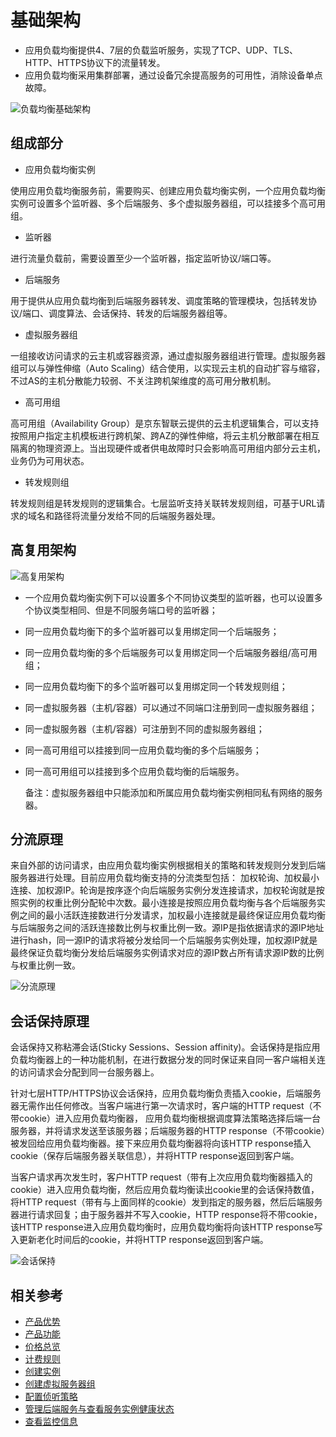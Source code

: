 # 基础架构

- 应用负载均衡提供4、7层的负载监听服务，实现了TCP、UDP、TLS、HTTP、HTTPS协议下的流量转发。
- 应用负载均衡采用集群部署，通过设备冗余提高服务的可用性，消除设备单点故障。

![负载均衡基础架构](../../../../image/Networking/ALB/ALB-002.png)

## 组成部分

- 应用负载均衡实例

使用应用负载均衡服务前，需要购买、创建应用负载均衡实例，一个应用负载均衡实例可设置多个监听器、多个后端服务、多个虚拟服务器组，可以挂接多个高可用组。

- 监听器

进行流量负载前，需要设置至少一个监听器，指定监听协议/端口等。

- 后端服务

用于提供从应用负载均衡到后端服务器转发、调度策略的管理模块，包括转发协议/端口、调度算法、会话保持、转发的后端服务器组等。

- 虚拟服务器组

一组接收访问请求的云主机或容器资源，通过虚拟服务器组进行管理。虚拟服务器组可以与弹性伸缩（Auto Scaling）结合使用，以实现云主机的自动扩容与缩容，不过AS的主机分散能力较弱、不关注跨机架维度的高可用分散机制。

- 高可用组

高可用组（Availability Group）是京东智联云提供的云主机逻辑集合，可以支持按照用户指定主机模板进行跨机架、跨AZ的弹性伸缩，将云主机分散部署在相互隔离的物理资源上。当出现硬件或者供电故障时只会影响高可用组内部分云主机，业务仍为可用状态。

- 转发规则组

转发规则组是转发规则的逻辑集合。七层监听支持关联转发规则组，可基于URL请求的域名和路径将流量分发给不同的后端服务器处理。

## 高复用架构

![高复用架构](../../../../image/Networking/ALB/ALB-003.png)

- 一个应用负载均衡实例下可以设置多个不同协议类型的监听器，也可以设置多个协议类型相同、但是不同服务端口号的监听器；

- 同一应用负载均衡下的多个监听器可以复用绑定同一个后端服务；

- 同一应用负载均衡的多个后端服务可以复用绑定同一个后端服务器组/高可用组；

- 同一应用负载均衡下的多个监听器可以复用绑定同一个转发规则组；

- 同一虚拟服务器（主机/容器）可以通过不同端口注册到同一虚拟服务器组；

- 同一虚拟服务器（主机/容器）可注册到不同的虚拟服务器组；

- 同一高可用组可以挂接到同一应用负载均衡的多个后端服务；

- 同一高可用组可以挂接到多个应用负载均衡的后端服务。

	备注：虚拟服务器组中只能添加和所属应用负载均衡实例相同私有网络的服务器。

## 分流原理

来自外部的访问请求，由应用负载均衡实例根据相关的策略和转发规则分发到后端服务器进行处理。目前应用负载均衡支持的分流类型包括： 加权轮询、加权最小连接、加权源IP。轮询是按序逐个向后端服务实例分发连接请求，加权轮询就是按照实例的权重比例分配轮中次数。最小连接是按照应用负载均衡与各个后端服务实例之间的最小活跃连接数进行分发请求，加权最小连接就是最终保证应用负载均衡与后端服务之间的活跃连接数比例与权重比例一致。源IP是指依据请求的源IP地址进行hash，同一源IP的请求将被分发给同一个后端服务实例处理，加权源IP就是最终保证负载均衡分发给后端服务实例请求对应的源IP数占所有请求源IP数的比例与权重比例一致。

![分流原理](../../../../image/Networking/ALB/ALB-043.png)

## 会话保持原理

会话保持又称粘滞会话(Sticky Sessions、Session affinity)。会话保持是指应用负载均衡器上的一种功能机制，在进行数据分发的同时保证来自同一客户端相关连的访问请求会分配到同一台服务器上。

针对七层HTTP/HTTPS协议会话保持，应用负载均衡负责插入cookie，后端服务器无需作出任何修改。当客户端进行第一次请求时，客户端的HTTP request（不带cookie）进入应用负载均衡器， 应用负载均衡根据调度算法策略选择后端一台服务器，并将请求发送至该服务器；后端服务器的HTTP response（不带cookie）被发回给应用负载均衡器。接下来应用负载均衡器将向该HTTP response插入cookie（保存后端服务器关联信息），并将HTTP response返回到客户端。

当客户请求再次发生时，客户HTTP request（带有上次应用负载均衡器插入的cookie）进入应用负载均衡，然后应用负载均衡读出cookie里的会话保持数值，将HTTP request（带有与上面同样的cookie）发到指定的服务器，然后后端服务器进行请求回复；由于服务器并不写入cookie，HTTP response将不带cookie，该HTTP response进入应用负载均衡时，应用负载均衡将向该HTTP response写入更新老化时间后的cookie，并将HTTP response返回到客户端。

![会话保持](../../../../image/Networking/ALB/ALB-044.png)

## 相关参考

- [产品优势](../Introduction/Benefits.md)
- [产品功能](../Introduction/Features.md)
- [价格总览](../Pricing/Price-Overview.md)
- [计费规则](../Pricing/Billing-Rules.md)
- [创建实例](../Getting-Started/Create-Instance.md)
- [创建虚拟服务器组](../Operation-Guide/TargetGroup-Management.md)
- [配置侦听策略](../Operation-Guide/Listener-Management.md)
- [管理后端服务与查看服务实例健康状态](../Operation-Guide/Backend-Management.md)
- [查看监控信息](../Operation-Guide/Monitoring.md)



